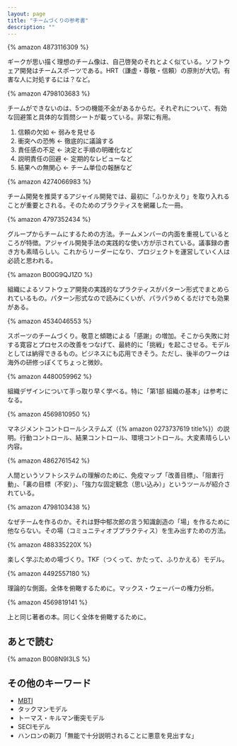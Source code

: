 ```yaml
---
layout: page
title: "チームづくりの参考書"
description: ""
---
```


{% amazon 4873116309 %}

ギークが思い描く理想のチーム像は、自己啓発のそれとよく似ている。ソフトウェア開発はチームスポーツである。HRT（謙虚・尊敬・信頼）の原則が大切。有害な人に対処するには？など。

{% amazon 4798103683 %}

チームができないのは、5つの機能不全があるからだ。それぞれについて、有効な回避策と具体的な質問シートが載っている。非常に有用。

1. 信頼の欠如 ← 弱みを見せる
2. 衝突への恐怖 ← 徹底的に議論する
3. 責任感の不足 ← 決定と手順の明確化など
4. 説明責任の回避 ← 定期的なレビューなど
5. 結果への無関心 ← チーム単位の報酬など

{% amazon 4274066983 %}

チーム開発を推奨するアジャイル開発では、最初に「ふりかえり」を取り入れることが重要とされる。そのためのプラクティスを網羅した一冊。

{% amazon 4797352434 %}

グループからチームにするための方法。チームメンバーの内面を重視しているところが特徴。アジャイル開発手法の実践的な使い方が示されている。議事録の書き方も素晴らしい。これからリーダーになり、プロジェクトを運営していく人は必読と思われる。

{% amazon B00G9QJ1ZO %}

組織によるソフトウェア開発の実践的なプラクティスがパターン形式でまとめられているもの。パターン形式なので読みにくいが、パラパラめくるだけでも効果がある。

{% amazon 4534046553 %}

スポーツのチームづくり。敬意と傾聴による「感謝」の増加。そこから失敗に対する寛容とプロセスの改善をつなげて、最終的に「挑戦」を起こさせる。モデルとしては納得できるもの。ビジネスにも応用できそう。ただし、後半のワークは海外の研修っぽくてちょっと微妙。

{% amazon 4480059962 %}

組織デザインについて手っ取り早く学べる。特に「第1部 組織の基本」は参考になる。

{% amazon 4569810950 %}

マネジメントコントロールシステムズ（{% amazon 0273737619 title%}）の説明。行動コントロール、結果コントロール、環境コントロール。大変素晴らしい内容。

{% amazon 4862761542 %}

人間というソフトシステムの理解のために、免疫マップ「改善目標」、「阻害行動」、「裏の目標（不安）」、「強力な固定観念（思い込み）」というツールが紹介されている。

{% amazon 4798103438 %}

なぜチームを作るのか。それは野中郁次郎の言う知識創造の「場」を作るために他ならない。その場（コミュニティオブプラクティス）を生み出すための方法。

{% amazon 488335220X %}

楽しく学ぶための場づくり。TKF（つくって、かたって、ふりかえる）モデル。

{% amazon 4492557180 %}

理論的な側面。全体を俯瞰するために。マックス・ウェーバーの権力分析。

{% amazon 4569819141 %}

上と同じ著者の本。同じく全体を俯瞰するために。

## あとで読む

{% amazon B008N9I3LS %}

## その他のキーワード

* [MBTI](http://ja.wikipedia.org/wiki/MBTI) 
* タックマンモデル
* トーマス・キルマン衝突モデル
* SECIモデル
* ハンロンの剃刀「無能で十分説明されることに悪意を見出すな」

